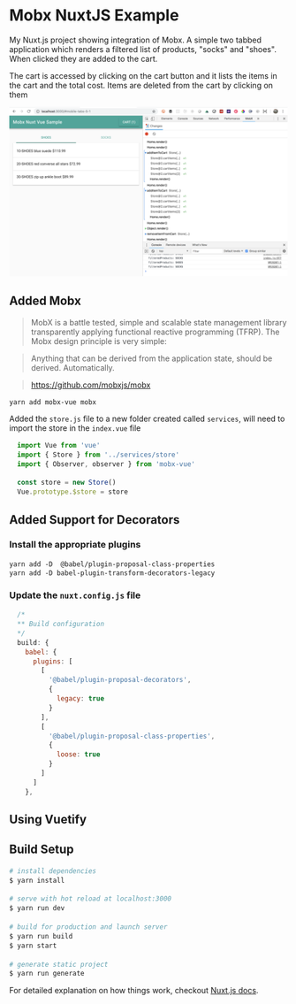 # Mobx NuxtJS Example

My  Nuxt.js project showing integration of Mobx.
A simple two tabbed application which renders a filtered list of products, "socks" and "shoes". When clicked they are added to the cart.

The cart is accessed by clicking on the cart button and it lists the items in the cart and the total cost. Items are deleted from the cart by clicking on them

![mobx-nuxt-example/assets/readme.image.png](https://github.com/aaronksaunders/mobx-nuxt-example/blob/master/assets/readme.image.png)

## Added Mobx

>MobX is a battle tested, simple and scalable state management library transparently applying functional reactive programming (TFRP). The Mobx design principle is very simple:

>Anything that can be derived from the application state, should be derived. Automatically.

>https://github.com/mobxjs/mobx

```console
yarn add mobx-vue mobx
```

Added the `store.js` file to a new folder created called `services`, will need to import the store in the `index.vue` file

```javascript
  import Vue from 'vue'
  import { Store } from '../services/store'
  import { Observer, observer } from 'mobx-vue'

  const store = new Store()
  Vue.prototype.$store = store
```  

## Added Support for Decorators

### Install the appropriate plugins

```console
yarn add -D  @babel/plugin-proposal-class-properties
yarn add -D babel-plugin-transform-decorators-legacy
```

### Update the `nuxt.config.js` file
```javascript
  /*
  ** Build configuration
  */
  build: {
    babel: {
      plugins: [
        [
          '@babel/plugin-proposal-decorators',
          {
            legacy: true
          }
        ],
        [
          '@babel/plugin-proposal-class-properties',
          {
            loose: true
          }
        ]
      ]
    },
```
## Using Vuetify


## Build Setup

``` bash
# install dependencies
$ yarn install

# serve with hot reload at localhost:3000
$ yarn run dev

# build for production and launch server
$ yarn run build
$ yarn start

# generate static project
$ yarn run generate
```

For detailed explanation on how things work, checkout [Nuxt.js docs](https://nuxtjs.org).
